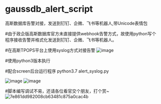 # gaussdb_alert_script
高斯数据库告警对接，发送到钉钉、企微、飞书等机器人,带Unicode表情包

#由于政企版高斯数据库官方未直接提供webhook告警方式，故使用python写个程序接收告警并格式化发送到钉钉、企微、飞书等机器人。

#在高斯TPOPS平台上使用syslog方式对接告警
![image](https://github.com/LANDH/gaussdb_alert_script/assets/22723905/56b7014f-1c7f-4418-bb0b-a91240c60fae)

#使用python3版本执行

#配合screen后台运行程序
python3.7  alert_syslog.py

![image](https://github.com/LANDH/gaussdb_alert_script/assets/22723905/79687e01-ed2d-4605-ab4b-60fcd518fa57)
![image](https://github.com/LANDH/gaussdb_alert_script/assets/22723905/4198a36b-78df-4c36-81c1-fbabaf6f3055)

#脚本编写调试不易，还请各位看官交个朋友，打个赏~
![7e861dd982008cb63481c875a0cac4b](https://github.com/LANDH/gaussdb_alert_script/assets/22723905/dbc07cf7-7917-4fa9-9b6a-19b1416eb73e)
